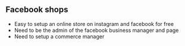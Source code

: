 ## Facebook shops
- Easy to setup an online store on instagram and facebook for free
- Need to be the admin of the facebook business manager and page 
- Need to setup a commerce manager 


